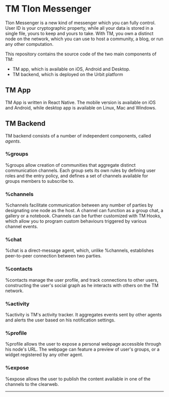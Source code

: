 # TM Tlon Messenger

Tlon Messenger is a new kind of messenger which you can fully control.
User ID is your cryptographic property, while all your data is stored in a single
file, yours to keep and yours to take. With TM, you own a distinct node on the
network, which you can use to host a community, a blog, or run any other computation.

This repository contains the source code of the two main components of TM:
- TM app, which is available on iOS, Android and Desktop.
- TM backend, which is deployed on the Urbit platform

## TM App

TM App is written in React Native. The mobile version is available on iOS and Android,
while desktop app is available on Linux, Mac and Windows.

## TM Backend

TM backend consists of a number of independent components, called
_agents_.

### %groups
%groups allow creation of communities that aggregate distinct
communication channels. Each group sets its own rules by defining user
roles and the entry policy, and defines a set of channels available for
groups members to subscribe to.

### %channels
%channels facilitate communication between any number of parties by
designating one node as the host. A channel can function as a group chat,
a gallery or a notebook. Channels can be further customized with TM Hooks, which
allow you to program custom behaviours triggered by various channel
events.

### %chat
%chat is a direct-message agent, which, unlike %channels, establishes peer-to-peer connection
between two parties.

### %contacts
%contacts manage the user profile, and track connections to other
users, constructing the user's social graph as he interacts with others
on the TM network.

### %activity
%activity is TM's activity tracker. It aggregates events sent
by other agents and alerts the user based on his notification settings.

### %profile
%profile allows the user to expose a personal webpage accessible through
his node's URL. The webpage can feature a preview of user's groups, or a
widget registered by any other agent.

### %expose
%expose allows the user to publish the content available in one of the
channels to the clearweb.

---



